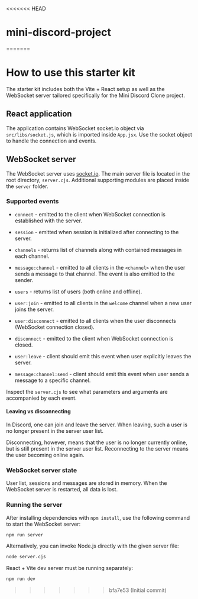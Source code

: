 <<<<<<< HEAD
# mini-discord-project
=======
# How to use this starter kit

The starter kit includes both the Vite + React setup as well as the WebSocket server tailored specifically for the Mini Discord Clone project.

## React application

The application contains WebSocket socket.io object via `src/libs/socket.js`, which is imported inside `App.jsx`. Use the socket object to handle the connection and events.

## WebSocket server

The WebSocket server uses [socket.io](https://socket.io). The main server file is located in the root directory, `server.cjs`. Additional supporting modules are placed inside the `server` folder.

### Supported events

* `connect` - emitted to the client when WebSocket connection is established with the server.
* `session` - emitted when session is initialized after connecting to the server.
* `channels` - returns list of channels along with contained messages in each channel.
* `message:channel` - emitted to all clients in the `<channel>` when the user sends a message to that channel. The event is also emitted to the sender.
* `users` - returns list of users (both online and offline).
* `user:join` - emitted to all clients in the `welcome` channel when a new user joins the server.
* `user:disconnect` - emitted to all clients when the user disconnects (WebSocket connection closed).
* `disconnect` - emitted to the client when WebSocket connection is closed.

* `user:leave` - client should emit this event when user explicitly leaves the server.
* `message:channel:send` - client should emit this event when user sends a message to a specific channel.

Inspect the `server.cjs` to see what parameters and arguments are accompanied by each event.

#### Leaving vs disconnecting

In Discord, one can join and leave the server. When leaving, such a user is no longer present in the server user list.

Disconnecting, however, means that the user is no longer currently online, but is still present in the server user list. Reconnecting to the server means the user becoming online again.

### WebSocket server state

User list, sessions and messages are stored in memory. When the WebSocket server is restarted, all data is lost.

### Running the server

After installing dependencies with `npm install`, use the following command to start the WebSocket server:

```sh
npm run server
```

Alternatively, you can invoke Node.js directly with the given server file:

```sh
node server.cjs
```

React + Vite dev server must be running separately:

```sh
npm run dev
```
>>>>>>> bfa7e53 (Initial commit)
